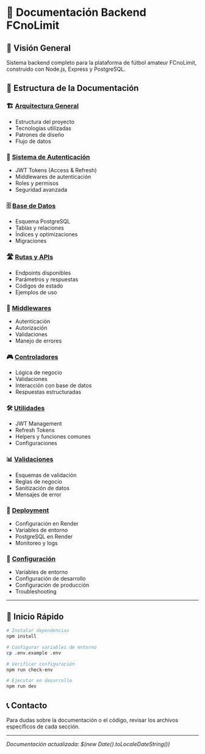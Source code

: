 # 📖 Documentación Backend FCnoLimit

## 🎯 Visión General
Sistema backend completo para la plataforma de fútbol amateur FCnoLimit, construido con Node.js, Express y PostgreSQL.

## 📁 Estructura de la Documentación

### 🏗️ [Arquitectura General](./01-arquitectura.md)
- Estructura del proyecto
- Tecnologías utilizadas
- Patrones de diseño
- Flujo de datos

### 🔐 [Sistema de Autenticación](./02-autenticacion.md)
- JWT Tokens (Access & Refresh)
- Middlewares de autenticación
- Roles y permisos
- Seguridad avanzada

### 🗄️ [Base de Datos](./03-base-de-datos.md)
- Esquema PostgreSQL
- Tablas y relaciones
- Índices y optimizaciones
- Migraciones

### 🛣️ [Rutas y APIs](./04-rutas-apis.md)
- Endpoints disponibles
- Parámetros y respuestas
- Códigos de estado
- Ejemplos de uso

### 🔧 [Middlewares](./05-middlewares.md)
- Autenticación
- Autorización
- Validaciones
- Manejo de errores

### 🎮 [Controladores](./06-controladores.md)
- Lógica de negocio
- Validaciones
- Interacción con base de datos
- Respuestas estructuradas

### 🛠️ [Utilidades](./07-utilidades.md)
- JWT Management
- Refresh Tokens
- Helpers y funciones comunes
- Configuraciones

### 📊 [Validaciones](./08-validaciones.md)
- Esquemas de validación
- Reglas de negocio
- Sanitización de datos
- Mensajes de error

### 🚀 [Deployment](./09-deployment.md)
- Configuración en Render
- Variables de entorno
- PostgreSQL en Render
- Monitoreo y logs

### 🔧 [Configuración](./10-configuracion.md)
- Variables de entorno
- Configuración de desarrollo
- Configuración de producción
- Troubleshooting

---

## 🚀 Inicio Rápido

```bash
# Instalar dependencias
npm install

# Configurar variables de entorno
cp .env.example .env

# Verificar configuración
npm run check-env

# Ejecutar en desarrollo
npm run dev
```

## 📞 Contacto
Para dudas sobre la documentación o el código, revisar los archivos específicos de cada sección.

---
*Documentación actualizada: $(new Date().toLocaleDateString())*
